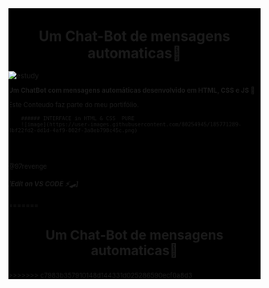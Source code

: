 
   <div style="background-color: black; align-content: center;">
        <h1 style="align-items: center; border-radius: 6em; ">
            <p style=" text-align: center; margin:5px; padding: 0 20px 0 20px ">Um Chat-Bot de mensagens automaticas🤖</p>
        </h1>
            <img style="align-content: center;"src="https://64.media.tumblr.com/96bbc96af4d48d633bebb993c52e637f/cd265649d5c353e8-79/s540x810/efa7c1b8ced2790881b6e19c309ccb5a5d2e47aa.gifv" alt="estudy">
        <div style="font-size: small; text-align:;">
        <p style="border-radius: 10em;"><strong>Um ChatBot com mensagens automáticas desenvolvido em HTML, CSS e JS 🔆<br></strong>
            <p>Este Conteudo faz parte do meu portifólio. </p>
        </p>
        
        
        ###### INTERFACE in HTML & CSS  PURE 
        ![image](https://user-images.githubusercontent.com/80254945/185771289-8bf22fd2-dd1d-4af9-802f-3a8eb798c45c.png)





        
<br>
<br>
<br>
@97revenge

 ##### [_Edit on VS CODE_  ⚡️🛹]

=======
<h1 style " text-align: center;">
    <p style="text-align: center; "><str>Um Chat-Bot de mensagens automaticas</str>🤖</p>
</h1>
>>>>>>> c7983b357910148d144331d025286590ecf0a8d3


